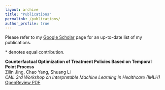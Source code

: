 ```yaml
---
layout: archive
title: "Publications"
permalink: /publications/
author_profile: true
---
```


Please refer to my [Google Scholar](https://scholar.google.com/citations?hl=en&user=q7XpLa4AAAAJ) page for an up-to-date list of my publications.

\* denotes equal contribution.

**Counterfactual Optimization of Treatment Policies Based on Temporal Point Process**\
Zilin Jing, Chao Yang, Shuang Li\
*CML 3rd Workshop on Interpretable Machine Learning in Healthcare (IMLH)*\
[OpenReview PDF](https://openreview.net/pdf?id=MJq0lr8EJ4)




